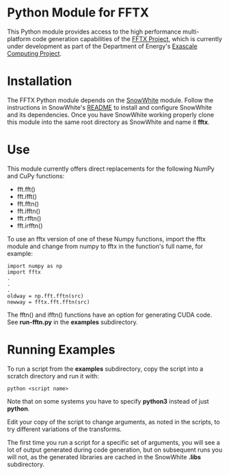 Python Module for FFTX
======================

This Python module provides access to the high performance multi-platform 
code generation capabilities of the [FFTX Project](https://github.com/spiral-software/fftx), 
which is currently under development as part of the Department of Energy's 
[Exascale Computing Project](https://www.exascaleproject.org/).

# Installation

The FFTX Python module depends on the [SnowWhite](https://github.com/spiral-software/python-package-snowwhite) module. 
Follow the instructions in SnowWhite's 
[README](https://github.com/spiral-software/python-package-snowwhite#readme)
to install and 
configure SnowWhite and its dependencies. Once you have SnowWhite working properly 
clone this module into the same root directory as SnowWhite and name it **fftx**.

# Use

This module currently offers direct replacements for the following NumPy and CuPy functions:

* fft.fft()
* fft.ifft()
* fft.fftn()
* fft.ifftn()
* fft.rfftn()
* fft.irfftn()

To use an fftx version of one of these Numpy functions, import the fftx module and change 
from numpy to fftx in the function's full name, for example:

```
import numpy as np
import fftx
.
.
.
oldway = np.fft.fftn(src)
newway = fftx.fft.fftn(src)

```

The fftn() and ifftn() functions have an option for generating CUDA code.
See **run-fftn.py** in the **examples** subdirectory.

# Running Examples

To run a script from the **examples** subdirectory, copy the script into a scratch directory
and run it with:

```python <script name>```

Note that on some systems you have to specify **python3** instead of just **python**.

Edit your copy of the script to change arguments, as noted in the scripts, to try different
variations of the transforms.

The first time you run a script for a specific set of arguments, you will see a lot of output generated during code generation, but on subsequent runs you will not, as the generated libraries 
are cached in the SnowWhite **.libs** subdirectory.



